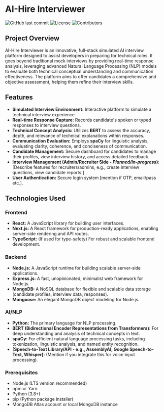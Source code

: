 # AI-Hire Interviewer

![GitHub last commit](https://img.shields.io/github/last-commit/YOUR_USERNAME/AI-Hire-Interviewer)
![License](https://img.shields.io/badge/license-MIT-blue.svg)
![Contributors](https://img.shields.io/github/contributors/YOUR_USERNAME/AI-Hire-Interviewer)

## Project Overview

AI-Hire Interviewer is an innovative, full-stack simulated AI interview platform designed to assist developers in preparing for technical roles. It goes beyond traditional mock interviews by providing real-time response analysis, leveraging advanced Natural Language Processing (NLP) models to evaluate both technical conceptual understanding and communication effectiveness. The platform aims to offer candidates a comprehensive and objective assessment, helping them refine their interview skills.

## Features

* **Simulated Interview Environment:** Interactive platform to simulate a technical interview experience.
* **Real-time Response Capture:** Records candidate's spoken or typed responses to interview questions.
* **Technical Concept Analysis:** Utilizes **BERT** to assess the accuracy, depth, and relevance of technical explanations within responses.
* **Communication Evaluation:** Employs **spaCy** for linguistic analysis, evaluating clarity, coherence, and conciseness of communication.
* **Candidate Management:** Secure dashboard for candidates to manage their profiles, view interview history, and access detailed feedback.
* **Interview Management (Admin/Recruiter Side - *Planned/In-progress*):** [Describe features for recruiters/admins, e.g., create interview questions, view candidate reports.]
* **User Authentication:** Secure login system [mention if OTP, email/pass etc.].

## Technologies Used

### Frontend
* **React:** A JavaScript library for building user interfaces.
* **Next.js:** A React framework for production-ready applications, enabling server-side rendering and API routes.
* **TypeScript:** (If used for type-safety) For robust and scalable frontend development.

### Backend
* **Node.js:** A JavaScript runtime for building scalable server-side applications.
* **Express.js:** A fast, unopinionated, minimalist web framework for Node.js.
* **MongoDB:** A NoSQL database for flexible and scalable data storage (candidate profiles, interview data, responses).
* **Mongoose:** An elegant MongoDB object modeling for Node.js.

### AI/NLP
* **Python:** The primary language for NLP processing.
* **BERT (Bidirectional Encoder Representations from Transformers):** For deep understanding and analysis of technical concepts in text.
* **spaCy:** For efficient natural language processing tasks, including tokenization, linguistic analysis, and named entity recognition.
* **[Speech-to-Text Library/API - e.g., AssemblyAI, Google Speech-to-Text, Whisper]:** (Mention if you integrate this for voice input processing).

### Prerequisites

* Node.js (LTS version recommended)
* npm or Yarn
* Python (3.8+)
* pip (Python package installer)
* MongoDB Atlas account or local MongoDB instance

